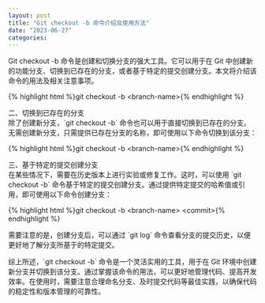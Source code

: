 ```yaml
---
layout: post
title: "Git checkout -b 命令介绍及使用方法"
date: "2023-06-27"
categories: 
---
```

<p>Git checkout -b 命令是创建和切换分支的强大工具。它可以用于在 Git 中创建新的功能分支、切换到已存在的分支，或者基于特定的提交创建分支。本文将介绍该命令的用法及相关注意事项。</p>
{% highlight html %}git checkout -b &lt;branch-name&gt;{% endhighlight %}
<p>二、切换到已存在的分支<br />
除了创建新分支，`git checkout -b` 命令也可以用于直接切换到已存在的分支。无需创建新分支，只需提供已存在分支的名称，即可使用以下命令切换到该分支：</p>
{% highlight html %}git checkout -b &lt;branch-name&gt;{% endhighlight %}
<p>三、基于特定的提交创建分支<br />
在某些情况下，需要在历史版本上进行实验或修复工作。这时，可以使用 `git checkout -b` 命令基于特定的提交创建分支。通过提供特定提交的哈希值或引用，即可使用以下命令创建分支：</p>
{% highlight html %}git checkout -b &lt;branch-name&gt; &lt;commit&gt;{% endhighlight %}
<p>需要注意的是，创建分支后，可以通过 `git log` 命令查看分支的提交历史，以便更好地了解分支所基于的特定提交。</p>
<p>综上所述，`git checkout -b` 命令是一个灵活实用的工具，用于在 Git 环境中创建新分支并切换到该分支。通过掌握该命令的用法，可以更好地管理代码、提高开发效率。在使用时，需要注意合理命名分支、及时提交代码等最佳实践，以确保代码的稳定性和版本管理的可靠性。</p>
